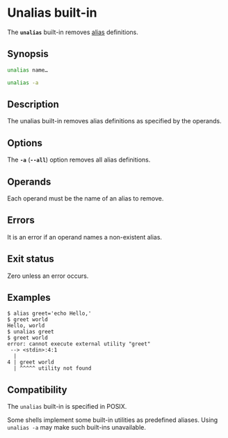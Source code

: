 # Unalias built-in

The **`unalias`** built-in removes [alias](../language/aliases.md) definitions.

## Synopsis

```sh
unalias name…
```

```sh
unalias -a
```

## Description

The unalias built-in removes alias definitions as specified by the operands.

## Options

The **`-a`** (**`--all`**) option removes all alias definitions.

## Operands

Each operand must be the name of an alias to remove.

## Errors

It is an error if an operand names a non-existent alias.

## Exit status

Zero unless an error occurs.

## Examples

```shell
$ alias greet='echo Hello,'
$ greet world
Hello, world
$ unalias greet
$ greet world
error: cannot execute external utility "greet"
 --> <stdin>:4:1
  |
4 | greet world
  | ^^^^^ utility not found
```

## Compatibility

The `unalias` built-in is specified in POSIX.

Some shells implement some built-in utilities as predefined aliases. Using `unalias -a` may make such built-ins unavailable.
